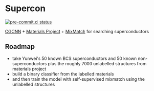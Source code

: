 # Supercon

[![pre-commit.ci status](https://results.pre-commit.ci/badge/github/janosh/supercon/master.svg)](https://results.pre-commit.ci/latest/github/janosh/supercon/master)

[CGCNN](https://journals.aps.org/prl/abstract/10.1103/PhysRevLett.120.145301) + [Materials Project](https://materialsproject.org/) + [MixMatch](https://arxiv.org/abs/1905.02249) for searching superconductors

## Roadmap

- take Yunwei's 50 known BCS superconductors and 50 known non-superconductors plus the roughly 7000 unlabelled structures from materials project
- build a binary classifier from the labelled materials
- and then train the model with self-supervised mixmatch using the unlabelled structures
